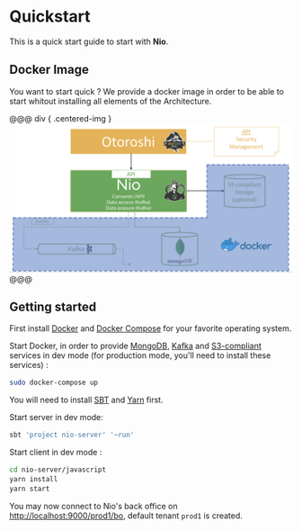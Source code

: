 # Quickstart

This is a quick start guide to start with **Nio**.

## Docker Image

You want to start quick ? We provide a docker image in order to be able to start whitout installing all elements of the Architecture.

@@@ div { .centered-img }
<img src="./img/nio-architecture-quickstart.png"/>
@@@

## Getting started

First install [Docker](https://docs.docker.com/install/) and [Docker Compose](https://docs.docker.com/compose/install/) for your favorite operating system.

Start Docker, in order to provide [MongoDB](https://www.mongodb.com/), [Kafka](https://kafka.apache.org/) and [S3-compliant](https://fr.wikipedia.org/wiki/Amazon_S3) services in dev mode (for production mode, you'll need to install these services) :

```sh
sudo docker-compose up
```

You will need to install [SBT](https://www.scala-sbt.org/download.html?_ga=2.189648747.1180427007.1527096641-566511216.1527096641) and [Yarn](https://yarnpkg.com/lang/en/docs/install/#mac-stable) first.


Start server in dev mode:
```sh
sbt 'project nio-server' '~run'
```

Start client in dev mode :
```sh
cd nio-server/javascript
yarn install
yarn start
```

You may now connect to Nio's back office on [http://localhost:9000/prod1/bo](http://localhost:9000/prod1/bo), default tenant `prod1` is created.
